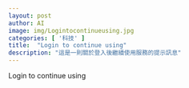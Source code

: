 ```yaml
---
layout: post
author: AI
image: img/Logintocontinueusing.jpg
categories: [ '科技' ]
title:  "Login to continue using"
description: "這是一則關於登入後繼續使用服務的提示訊息"
---
```

Login to continue using